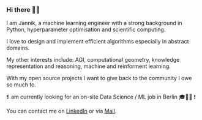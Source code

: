 ### Hi there 👋🏻

I am Jannik, a machine learning engineer with a strong background in Python, hyperparameter optimisation and scientific computing.

I love to design and implement efficient algorithms especially in abstract domains.

My other interests include: AGI, computational geometry, knowledge representation and reasoning, machine and reinforment learning.

With my open source projects I want to give back to the community I owe so much to.

❗I am currently looking for an on-site Data Science / ML job in Berlin 🎓👨‍💻 ❗

You can contact me on [LinkedIn](https://www.linkedin.com/in/jannik-michelfeit-546b7a181/) or via [Mail](mailto:github@michelfe.it).
 
